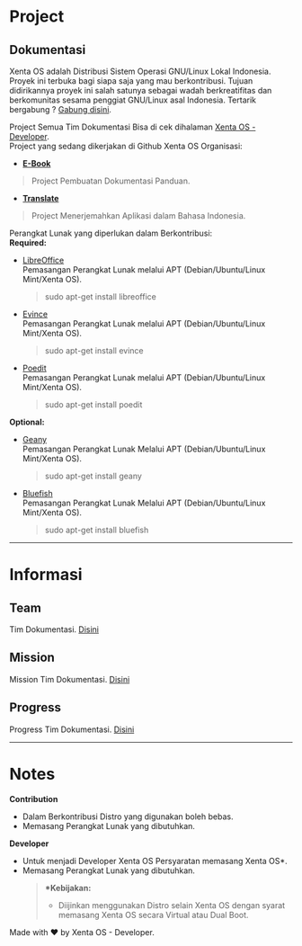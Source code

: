 # Project 
## Dokumentasi
Xenta OS adalah Distribusi Sistem Operasi GNU/Linux Lokal Indonesia. Proyek ini terbuka bagi siapa saja yang mau berkontribusi. Tujuan didirikannya proyek ini salah satunya sebagai wadah berkreatifitas dan berkomunitas sesama penggiat GNU/Linux asal Indonesia.  Tertarik bergabung ? [Gabung disini](http://dev.xentaos.org/join.html).

Project Semua Tim Dokumentasi Bisa di cek dihalaman [Xenta OS - Developer](http://dev.xentaos.org/project.html).  
Project yang sedang dikerjakan di Github Xenta OS Organisasi:  
 * [**E-Book**](https://github.com/xentaos/dokumentasi/projects/1)  
 > Project Pembuatan Dokumentasi Panduan.  
 * [**Translate**](https://github.com/xentaos/dokumentasi/projects/2)  
 > Project Menerjemahkan Aplikasi dalam Bahasa Indonesia.  

Perangkat Lunak yang diperlukan dalam Berkontribusi:  
**Required:**
* [LibreOffice](https://www.libreoffice.org/)  
  Pemasangan Perangkat Lunak melalui APT \(Debian/Ubuntu/Linux Mint/Xenta OS\).
  > sudo apt-get install libreoffice

* [Evince](https://wiki.gnome.org/Apps/Evince)  
  Pemasangan Perangkat Lunak melalui APT \(Debian/Ubuntu/Linux Mint/Xenta OS\).
  > sudo apt-get install evince

* [Poedit](https://poedit.net/)  
  Pemasangan Perangkat Lunak melalui APT \(Debian/Ubuntu/Linux Mint/Xenta OS\).
  > sudo apt-get install poedit

**Optional:**
* [Geany](https://www.geany.org/)  
  Pemasangan Perangkat Lunak Melalui APT \(Debian/Ubuntu/Linux Mint/Xenta OS\).
  > sudo apt-get install geany

* [Bluefish](bluefish.openoffice.nl/)  
  Pemasangan Perangkat Lunak Melalui APT \(Debian/Ubuntu/Linux Mint/Xenta OS\).
  > sudo apt-get install bluefish
---
# Informasi
## Team
Tim Dokumentasi. [Disini](http://dev.xentaos.org/team.html)

## Mission
Mission Tim Dokumentasi. [Disini](http://dev.xentaos.org/mission.html)

## Progress
Progress Tim Dokumentasi. [Disini](http://dev.xentaos.org/progress.html)

---

# Notes
**Contribution**
* Dalam Berkontribusi Distro yang digunakan boleh bebas.
* Memasang Perangkat Lunak yang dibutuhkan.  

**Developer**
* Untuk menjadi Developer Xenta OS Persyaratan memasang Xenta OS\*.
* Memasang Perangkat Lunak yang dibutuhkan.
  > **\*Kebijakan:**
  >
  > * Diijinkan menggunakan Distro selain Xenta OS dengan syarat memasang Xenta OS secara Virtual atau Dual Boot.
 
Made with ❤ by Xenta OS - Developer.

